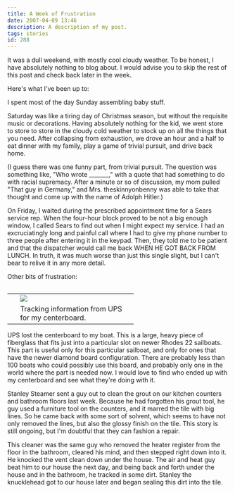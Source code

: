 ```yaml
---
title: A Week of Frustration
date: 2007-04-09 13:46
description: A description of my post.
tags: stories
id: 288
---
```

It was a dull weekend, with mostly cool cloudy weather.  To be honest, I have absolutely nothing to blog about.  I would advise you to skip the rest of this post and check back later in the week.

Here's what I've been up to:

I spent most of the day Sunday assembling baby stuff.

Saturday was like a tiring day of Christmas season, but without the requisite music or decorations.  Having absolutely nothing for the kid, we went store to store to store in the cloudy cold weather to stock up on all the things that you need.  After collapsing from exhaustion, we drove an hour and a half to eat dinner with my family, play a game of trivial pursuit, and drive back home.

(I guess there was one funny part, from trivial pursuit.  The question was something like, "Who wrote _______," with a quote that had something to do with racial supremacy.  After a minute or so of discussion, my mom pulled "That guy in Germany," and Mrs. theskinnyonbenny was able to take that thought and come up with the name of Adolph Hitler.)

On Friday, I waited during the prescribed appointment time for a Sears service rep.  When the four-hour block proved to be not a big enough window, I called Sears to find out when I might expect my service.  I had an excruciatingly long and painful call where I had to give my phone number to three people after entering it in the keypad.  Then, they told me to be patient and that the dispatcher would call me back WHEN HE GOT BACK FROM LUNCH.  In truth, it was much worse than just this single slight, but I can't bear to relive it in any more detail.

Other bits of frustration:

<table cellpadding="2" align="right"><tr><td width="5" rowspan="2"><spacer type="block" width="5" height="1"></td><td width="250" ><img src="/img/upstracking.jpg"></td></tr><tr><td class="caption" width="250">Tracking information from UPS for my centerboard.</td></tr></table>

UPS lost the centerboard to my boat.  This is a large, heavy piece of fiberglass that fits just into a particular slot on newer Rhodes 22 sailboats.  This part is useful only for this particular sailboat, and only for ones that have the newer diamond board configuration.  There are probably less than 100 boats who could possibly use this board, and probably only one in the world where the part is needed now.  I would love to find who ended up with my centerboard and see what they're doing with it.

Stanley Steamer sent a guy out to clean the grout on our kitchen counters and bathroom floors last week.  Because he had forgotten his grout tool, he guy used a furniture tool on the counters, and it marred the tile with big lines.  So he came back with some sort of solvent, which seems to have not only removed the lines, but also the glossy finish on the tile.  This story is still ongoing, but I'm doubtful that they can fashion a repair.

This cleaner was the same guy who removed the heater register from the floor in the bathroom, cleared his mind, and then stepped right down into it.  He knocked the vent clean down under the house.  The air and heat guy beat him to our house the next day, and being back and forth under the house and in the bathroom, he tracked in some dirt.  Stanley the knucklehead got to our house later and began sealing this dirt into the tile.

